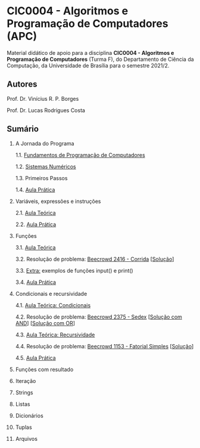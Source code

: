 # CIC0004 - Algoritmos e Programação de Computadores (APC)

Material didático de apoio para a disciplina **CIC0004 - Algoritmos e Programação de Computadores** (Turma F), do Departamento de Ciência da Computação, da Universidade de Brasília para o semestre 2021/2.

## Autores

Prof. Dr. Vinícius R. P. Borges

Prof. Dr. Lucas Rodrigues Costa

## Sumário

1. A Jornada do Programa

   1.1. [Fundamentos de Programação de Computadores](paginas/0_fundamentos_programacao.md)
   
   1.2. [Sistemas Numéricos](paginas/cic0004_01_sistemasnumericos.pdf)
   
   1.3. Primeiros Passos
   
   1.4. [Aula Prática](exercicios/Cap1/)
      
2. Variáveis, expressões e instruções

   2.1. [Aula Teórica](paginas/cap_02_variaveis_expressoes.ipynb)

   2.2. [Aula Prática](exercicios/Cap2/)

3. Funções

   3.1. [Aula Teórica](paginas/cap_03_funcoes.ipynb)
   
   3.2. Resolução de problema: [Beecrowd 2416 - Corrida](https://www.beecrowd.com.br/judge/en/problems/view/2416) [[Solução](exercicios/Cap3/beecrowd_2416.py)]

   3.3. [Extra:](paginas/extra_03_input_print.ipynb) exemplos de funções input() e print()

   3.4. [Aula Prática](exercicios/Cap3/)
   
4. Condicionais e recursividade

   4.1. [Aula Teórica: Condicionais](paginas/cap_04_condicionais.ipynb)
   
   4.2. Resolução de problema: [Beecrowd 2375 - Sedex](https://www.beecrowd.com.br/judge/pt/problems/view/2375) [[Solução com AND](exercicios/Cap4/beecrowd_2375_and.py)] [[Solução com OR](exercicios/Cap4/beecrowd_2375_or.py)]

   4.3. [Aula Teórica: Recursividade](paginas/cap_04_recursividade.ipynb)

   4.4. Resolução de problema: [Beecrowd 1153 - Fatorial Simples](https://www.beecrowd.com.br/judge/pt/problems/view/1153) [[Solução](exercicios/Cap4/beecrowd_1153.py)]

   4.5. [Aula Prática](exercicios/Cap4/)
   
5. Funções com resultado
6. Iteração
7. Strings
8. Listas
9. Dicionários
10. Tuplas
11. Arquivos
